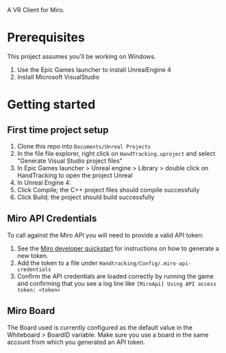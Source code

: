 A VR Client for Miro.


# Prerequisites

This project assumes you'll be working on Windows.

1. Use the Epic Games launcher to install UnrealEngine 4
1. Install Microsoft VisualStudio

# Getting started

## First time project setup

1. Clone this repo into `Documents/Unreal Projects`
1. In the file file explorer, right click on `HandTracking.uproject` and select "Generate Visual Studio project files"
1. In Epic Games launcher > Unreal engine > Library > double click on HandTracking to open the project Unreal
1. In Unreal Engine 4:
  1. Click Compile; the C++ project files should compile successfully
  1. Click Build; the project should build successfully

## Miro API Credentials

To call against the Miro API you will need to provide a valid API token:
1. See the [Miro developer quickstart](https://developers.miro.com/docs/rest-api-build-your-first-hello-world-app) for instructions on how to generate a new token.
2. Add the token to a file under `Handtracking/Config/.miro-api-credentials`
3. Confirm the API credentials are loaded correctly by running the game and confirming that you see a log line like `[MiroApi] Using API access token: <token>`

## Miro Board

The Board used is currently configured as the default value in the Whiteboard > BoardID variable. Make sure you use a board in the same account from which you generated an API token.
